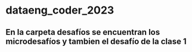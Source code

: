 # dataeng_coder_2023

## En la carpeta desafíos se encuentran los microdesafíos y tambien el desafío de la clase 1
